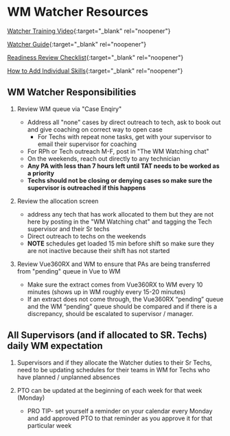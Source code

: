 # WM Watcher Resources

[Watcher Training Video](https://mygainwell-my.sharepoint.com/:v:/g/personal/kaelyn_dobbins_gainwelltechnologies_com/EbdF2IQLorBEgh1o8VzN980BIBvrv5wPOKe6pnrgiHXy4A?e=f8N8b0&nav=eyJyZWZlcnJhbEluZm8iOnsicmVmZXJyYWxBcHAiOiJTdHJlYW1XZWJBcHAiLCJyZWZlcnJhbFZpZXciOiJTaGFyZURpYWxvZyIsInJlZmVycmFsQXBwUGxhdGZvcm0iOiJXZWIiLCJyZWZlcnJhbE1vZGUiOiJ2aWV3In19){:target="_blank" rel="noopener"}

[Watcher Guide](https://mygainwell.sharepoint.com/:b:/t/aWFMOhioSPBM/ERpV_bLqhAlLirSJmsZsfH0Bo1Lon7NtwDwxWvm--Pp6hQ?e=llF8Bz){:target="_blank" rel="noopener"}

[Readiness Review Checklist](https://mygainwell-my.sharepoint.com/:w:/g/personal/kaelyn_dobbins_gainwelltechnologies_com/EWSGQpgiAANHuA6Y8qPByv8Bx53BSVN_DsJN-vk_XKet-A?e=vfSp42){:target="_blank" rel="noopener"}

[How to Add Individual Skills](https://mygainwell-my.sharepoint.com/:p:/g/personal/kaelyn_dobbins_gainwelltechnologies_com/ER4ZZpEuga5MkvIBcvATlosBvH7ksMW51IQIW9DLyqfUOw?e=eIuVhx){:target="_blank" rel="noopener"}

## WM Watcher Responsibilities

1) Review WM queue via "Case Enqiry"
   
   - Address all "none" cases by direct outreach to tech, ask to book out and give coaching on correct way to open case
      - For Techs with repeat none tasks, get with your supervisor to email their supervisor for coaching
   - For RPh or Tech outreach M-F, post in "The WM Watching chat"
   - On the weekends, reach out directly to any technician
   - **Any PA with less than 7 hours left until TAT needs to be worked as a priority**
   - **Techs should not be closing or denying cases so make sure the supervisor is outreached  if this happens**


2) Review the allocation screen
   
   - address any tech that has work allocated to them but they are not here by posting in the "WM Watching chat" and tagging the Tech supervisor and their Sr techs
   - Direct outreach to techs on the weekends
   - **NOTE** schedules get loaded 15 min before shift so make sure they are not inactive because their shift has not started 


3) Review Vue360RX and WM to ensure that PAs are being transferred from "pending" queue in Vue to WM

   - Make sure the extract comes from Vue360RX to WM every 10 minutes (shows up in WM roughly every 15-20 minutes)
   - If an extract does not come through, the Vue360RX “pending” queue and the WM “pending” queue should be compared and if there is a discrepancy, should be escalated to supervisor / manager.
     
 
## All Supervisors (and if allocated to SR. Techs) daily WM expectation

1) Supervisors and if they allocate the Watcher duties to their Sr Techs, need to be updating schedules for their teams in WM for Techs who have planned / unplanned absences
   
2) PTO can be updated at the beginning of each week for that week (Monday)
    - PRO TIP- set yourself a reminder on your calendar every Monday and add approved PTO to that reminder as you approve it for that particular week

